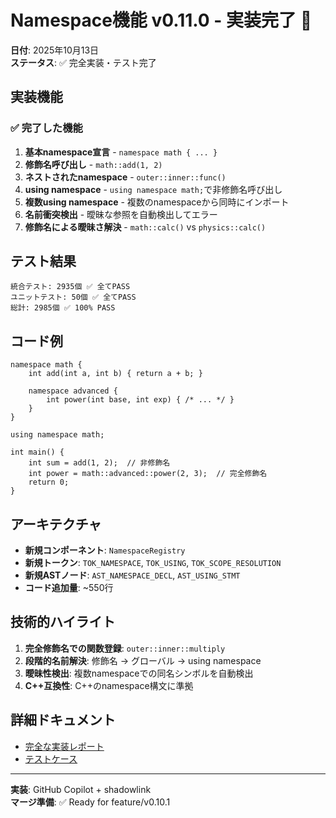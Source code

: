 # Namespace機能 v0.11.0 - 実装完了 🎉

**日付**: 2025年10月13日  
**ステータス**: ✅ 完全実装・テスト完了

## 実装機能

### ✅ 完了した機能
1. **基本namespace宣言** - `namespace math { ... }`
2. **修飾名呼び出し** - `math::add(1, 2)`
3. **ネストされたnamespace** - `outer::inner::func()`
4. **using namespace** - `using namespace math;`で非修飾名呼び出し
5. **複数using namespace** - 複数のnamespaceから同時にインポート
6. **名前衝突検出** - 曖昧な参照を自動検出してエラー
7. **修飾名による曖昧さ解決** - `math::calc()` vs `physics::calc()`

## テスト結果

```
統合テスト: 2935個 ✅ 全てPASS
ユニットテスト: 50個 ✅ 全てPASS
総計: 2985個 ✅ 100% PASS
```

## コード例

```cb
namespace math {
    int add(int a, int b) { return a + b; }
    
    namespace advanced {
        int power(int base, int exp) { /* ... */ }
    }
}

using namespace math;

int main() {
    int sum = add(1, 2);  // 非修飾名
    int power = math::advanced::power(2, 3);  // 完全修飾名
    return 0;
}
```

## アーキテクチャ

- **新規コンポーネント**: `NamespaceRegistry`
- **新規トークン**: `TOK_NAMESPACE`, `TOK_USING`, `TOK_SCOPE_RESOLUTION`
- **新規ASTノード**: `AST_NAMESPACE_DECL`, `AST_USING_STMT`
- **コード追加量**: ~550行

## 技術的ハイライト

1. **完全修飾名での関数登録**: `outer::inner::multiply`
2. **段階的名前解決**: 修飾名 → グローバル → using namespace
3. **曖昧性検出**: 複数namespaceでの同名シンボルを自動検出
4. **C++互換性**: C++のnamespace構文に準拠

## 詳細ドキュメント

- [完全な実装レポート](./namespace_implementation_report.md)
- [テストケース](../../tests/cases/namespace/)

---

**実装**: GitHub Copilot + shadowlink  
**マージ準備**: ✅ Ready for feature/v0.10.1
